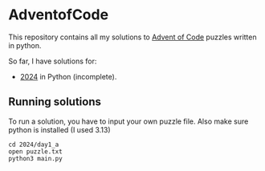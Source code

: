 # AdventofCode

This repository contains all my solutions to [Advent of Code](https://adventofcode.com) puzzles written in python.

So far, I have solutions for:

- [2024](https://adventofcode.com/2024) in Python (incomplete).

## Running solutions

To run a solution, you have to input your own puzzle file.
Also make sure python is installed (I used 3.13)

```shell
cd 2024/day1_a
open puzzle.txt
python3 main.py
```